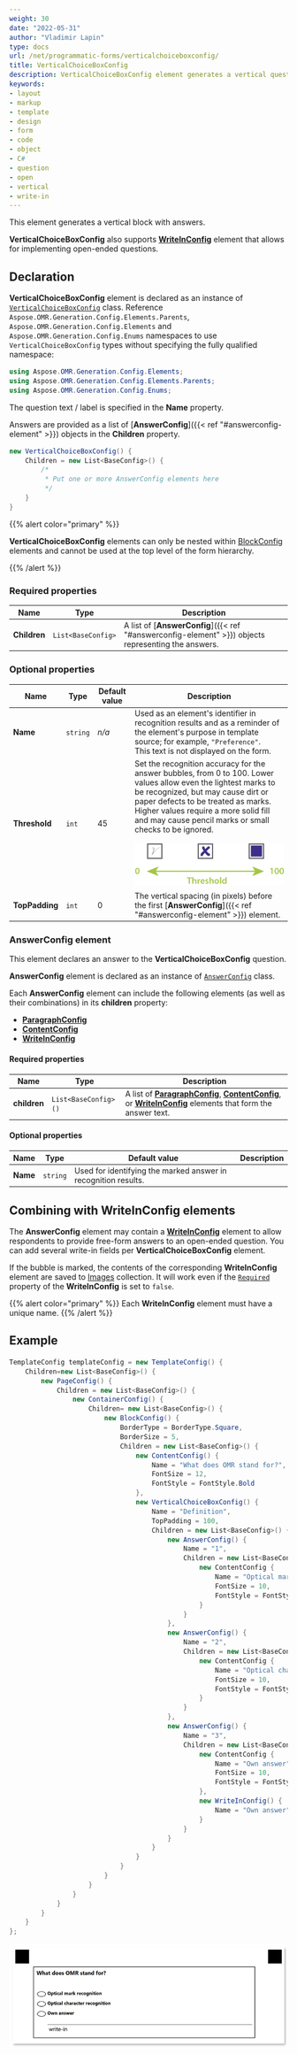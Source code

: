 ```yaml
---
weight: 30
date: "2022-05-31"
author: "Vladimir Lapin"
type: docs
url: /net/programmatic-forms/verticalchoiceboxconfig/
title: VerticalChoiceBoxConfig
description: VerticalChoiceBoxConfig element generates a vertical question block with multiple answers and an optional write-in field.
keywords:
- layout
- markup
- template
- design
- form
- code
- object
- C#
- question
- open
- vertical
- write-in
---
```


This element generates a vertical block with answers. 

**VerticalChoiceBoxConfig** also supports [**WriteInConfig**](/omr/net/programmatic-forms/writeinconfig/) element that allows for implementing open-ended questions.

## Declaration

**VerticalChoiceBoxConfig** element is declared as an instance of [`VerticalChoiceBoxConfig`](https://reference.aspose.com/omr/net/aspose.omr.generation.config.elements.parents/verticalchoiceboxconfig/) class. Reference `Aspose.OMR.Generation.Config.Elements.Parents`, `Aspose.OMR.Generation.Config.Elements` and `Aspose.OMR.Generation.Config.Enums` namespaces to use `VerticalChoiceBoxConfig` types without specifying the fully qualified namespace:

```csharp
using Aspose.OMR.Generation.Config.Elements;
using Aspose.OMR.Generation.Config.Elements.Parents;
using Aspose.OMR.Generation.Config.Enums;
```

The question text / label is specified in the **Name** property.

Answers are provided as a list of [**AnswerConfig**]({{< ref "#answerconfig-element" >}}) objects in the **Children** property.

```csharp
new VerticalChoiceBoxConfig() {
	Children = new List<BaseConfig>() {
		/*
		 * Put one or more AnswerConfig elements here
		 */
	}
}
```

{{% alert color="primary" %}} 

**VerticalChoiceBoxConfig** elements can only be nested within [BlockConfig](/omr/net/programmatic-forms/blockconfig/) elements and cannot be used at the top level of the form hierarchy.

{{% /alert %}}

### Required properties

Name | Type | Description
---- | ---- | -----------
**Children** | `List<BaseConfig>` | A list of [**AnswerConfig**]({{< ref "#answerconfig-element" >}}) objects representing the answers.

### Optional properties

Name | Type | Default value | Description
---- | ---- | ------------- | -----------
**Name** | `string` | _n/a_ | Used as an element's identifier in recognition results and as a reminder of the element's purpose in template source; for example, `"Preference"`.<br />This text is not displayed on the form.
**Threshold** | `int` | 45 | Set the recognition accuracy for the answer bubbles, from 0 to 100. Lower values allow even the lightest marks to be recognized, but may cause dirt or paper defects to be treated as marks. Higher values require a more solid fill and may cause pencil marks or small checks to be ignored.<br /><br />![VerticalChoicebox threshold](program-threshold.png)
**TopPadding** | `int` | 0 | The vertical spacing (in pixels) before the first [**AnswerConfig**]({{< ref "#answerconfig-element" >}}) element.

### AnswerConfig element

This element declares an answer to the **VerticalChoiceBoxConfig** question.

**AnswerConfig** element is declared as an instance of [`AnswerConfig`](https://reference.aspose.com/omr/net/aspose.omr.generation.config.elements.parents/answerconfig/) class.

Each **AnswerConfig** element can include the following elements (as well as their combinations) in its **children** property:

- [**ParagraphConfig**](/omr/net/programmatic-forms/paragraphconfig/)
- [**ContentConfig**](/omr/net/programmatic-forms/contentconfig/)
- [**WriteInConfig**](/omr/net/programmatic-forms/writeinconfig/)

#### Required properties

Name | Type | Description
---- | ---- | -----------
**children** | `List<BaseConfig>()` | A list of [**ParagraphConfig**](/omr/net/programmatic-forms/paragraphconfig/), [**ContentConfig**](/omr/net/programmatic-forms/contentconfig/), or [**WriteInConfig**](/omr/net/programmatic-forms/writeinconfig/) elements that form the answer text.

#### Optional properties

Name | Type | Default value | Description
---- | ---- | ------------- | -----------
**Name** | `string` | Used for identifying the marked answer in recognition results.

## Combining with WriteInConfig elements

The **AnswerConfig** element may contain a [**WriteInConfig**](/omr/net/programmatic-forms/writeinconfig/) element to allow respondents to provide free-form answers to an open-ended question. You can add several write-in fields per **VerticalChoiceBoxConfig** element.

If the bubble is marked, the contents of the corresponding **WriteInConfig** element are saved to [Images](https://reference.aspose.com/omr/net/aspose.omr.model/recognitionresult/properties/images) collection. It will work even if the [`Required`](/omr/net/programmatic-forms/writeinconfig/#optional-properties) property of the **WriteInConfig** is set to `false`.

{{% alert color="primary" %}}
Each **WriteInConfig** element must have a unique name.
{{% /alert %}}

## Example

```csharp
TemplateConfig templateConfig = new TemplateConfig() {
	Children=new List<BaseConfig>() {
		new PageConfig() {
			Children = new List<BaseConfig>() {
				new ContainerConfig() {
					Children= new List<BaseConfig>() {
						new BlockConfig() {
							BorderType = BorderType.Square,
							BorderSize = 5,
							Children = new List<BaseConfig>() {
								new ContentConfig() {
									Name = "What does OMR stand for?",
									FontSize = 12,
									FontStyle = FontStyle.Bold
								},
								new VerticalChoiceBoxConfig() {
									Name = "Definition",
									TopPadding = 100,
									Children = new List<BaseConfig>() {
										new AnswerConfig() {
											Name = "1",
											Children = new List<BaseConfig>() {
												new ContentConfig {
													Name = "Optical mark recognition",
													FontSize = 10,
													FontStyle = FontStyle.Bold
												}
											}
										},
										new AnswerConfig() {
											Name = "2",
											Children = new List<BaseConfig>() {
												new ContentConfig {
													Name = "Optical character recognition",
													FontSize = 10,
													FontStyle = FontStyle.Bold
												}
											}
										},
										new AnswerConfig() {
											Name = "3",
											Children = new List<BaseConfig>() {
												new ContentConfig {
													Name = "Own answer",
													FontSize = 10,
													FontStyle = FontStyle.Bold
												},
												new WriteInConfig() {
													Name = "Own answer"
												}
											}
										}
									}
								}
							}
						}
					}
				}
			}
		}
	}
};
```

![vertical_choicebox example](vertical_choicebox-example.png)
